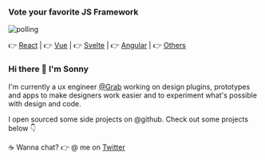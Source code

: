 ### Vote your favorite JS Framework

![polling](https://vega-github-readme.glitch.me/test.svg)

👉 [React](https://vega-github-readme.glitch.me/vote/React) |
👉 [Vue](https://vega-github-readme.glitch.me/vote/Vue) |
👉 [Svelte](https://vega-github-readme.glitch.me/vote/Svelte) |
👉 [Angular](https://vega-github-readme.glitch.me/vote/Angular) |
👉 [Others](https://vega-github-readme.glitch.me/vote/Others)

### Hi there 👋  I'm Sonny

I'm currently a ux engineer [@Grab](https://grab.com) working on design plugins, prototypes and apps to make designers work easier and to experiment what's possible with design and code.

I open sourced some side projects on @github. Check out some projects below 👇

☕ Wanna chat? 👉 @ me on [Twitter](https://twitter.com/sonnylazuardi)
